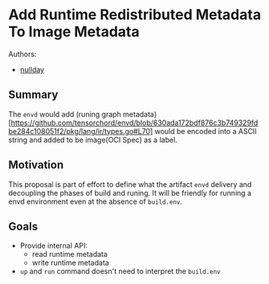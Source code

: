 # Add Runtime Redistributed Metadata To Image Metadata
Authors:
- [nullday](https://github.com/aseaday)

## Summary

The `envd` would add (runing graph metadata)[https://github.com/tensorchord/envd/blob/630ada172bdf876c3b749329fdbe284c108051f2/pkg/lang/ir/types.go#L70] would be encoded into a ASCII string and added to be image(OCI Spec) as a label. 

## Motivation

This proposal is part of effort to define what the artifact `envd` delivery and decoupling the phases of build and runing. It will be friendly for running a envd environment even at the absence of `build.env`.



## Goals
- Provide internal API:
    - read runtime metadata
    - write runtime metadata
- `up` and `run` command doesn't need to interpret the `build.env`


